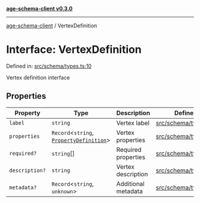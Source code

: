 [**age-schema-client v0.3.0**](../index.md)

***

[age-schema-client](../index.md) / VertexDefinition

# Interface: VertexDefinition

Defined in: [src/schema/types.ts:10](https://github.com/standardbeagle/ageSchemaClient/blob/main/src/schema/types.ts#L10)

Vertex definition interface

## Properties

| Property | Type | Description | Defined in |
| ------ | ------ | ------ | ------ |
| <a id="label"></a> `label` | `string` | Vertex label | [src/schema/types.ts:14](https://github.com/standardbeagle/ageSchemaClient/blob/main/src/schema/types.ts#L14) |
| <a id="properties"></a> `properties` | `Record`\<`string`, [`PropertyDefinition`](PropertyDefinition.md)\> | Vertex properties | [src/schema/types.ts:19](https://github.com/standardbeagle/ageSchemaClient/blob/main/src/schema/types.ts#L19) |
| <a id="required"></a> `required?` | `string`[] | Required properties | [src/schema/types.ts:24](https://github.com/standardbeagle/ageSchemaClient/blob/main/src/schema/types.ts#L24) |
| <a id="description"></a> `description?` | `string` | Vertex description | [src/schema/types.ts:29](https://github.com/standardbeagle/ageSchemaClient/blob/main/src/schema/types.ts#L29) |
| <a id="metadata"></a> `metadata?` | `Record`\<`string`, `unknown`\> | Additional metadata | [src/schema/types.ts:34](https://github.com/standardbeagle/ageSchemaClient/blob/main/src/schema/types.ts#L34) |
